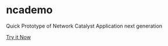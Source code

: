# ncademo

Quick Prototype of Network Catalyst Application next generation

[Try it Now](http://jtree.treenotation.org/designer/#grammar%0A%20ncaNode%0A%20%20description%20Demo%20Tree%20Language%20for%20Network%20Catalyst%20Application.%0A%20%20root%0A%20%20inScope%20abstractQuestionNode%20abstractIntQuestionNode%20abstractEnumQuestionNode%0A%20keywordCell%0A%20stringCell%0A%20%20highlightScope%20string%0A%20intCell%0A%20startupStageEnumCell%0A%20%20enum%20Concept%20Prototype%20UserTesting%20LessThan%241MRevenue%20Over%241MRevenue%0A%20%20highlightScope%20storage.type.enum%0A%20sectorCell%0A%20%20enum%20Advertising%20AI%26machinelearning%20AR%26VR%20Autonomousvehicles%2Cdrones%26robotics%20Biotech%20Blockchain%2Cbitcoin%2Ccryptocurrency%2Cethereum%20Consumergoods%20ConsumerservicesIncludessocial%2Cdigitalmedia%20Developertools%20eCommerce%2Cshopping%2Cretail%20Education%20Energy%2Ccleantech%20Enterpriseservicesandsoftware%20Gaming%26entertainment%20Finance%2Clending%2Cinvestments%2Cinsurance%2Cpayments%20Food%2Cbeverage%26agriculture%20Healthcare%2Cmedicine%2Cmeddevices%2Cpharma%20Industrialgoods%26manufacturing%20Realestate%20Security%20Space%20Transportation%2Ctravel%20Other%0A%20%20highlightScope%20constant.numeric.integer%0A%20abstractQuestionNode%0A%20%20abstract%0A%20%20cells%20keywordCell%0A%20%20catchAllCellType%20stringCell%0A%20abstractIntQuestionNode%0A%20%20abstract%0A%20%20cells%20keywordCell%20intCell%0A%20abstractEnumQuestionNode%0A%20%20abstract%0A%20companyNameNode%0A%20%20description%20Company%20name%0A%20%20required%0A%20%20extends%20abstractQuestionNode%0A%20descriptionNode%0A%20%20description%20What's%20the%201-line%20descriptor%20for%20your%20startup%3F%0A%20%20extends%20abstractQuestionNode%0A%20needOrOpportunityNode%0A%20%20description%20What%20need%20or%20opportunity%20do%20you%20address%3F%0A%20%20extends%20abstractQuestionNode%0A%20uniqueAdvantageNode%0A%20%20description%20What%E2%80%99s%20your%20unique%20insight%2C%20approach%20or%20advantage%3F%0A%20%20extends%20abstractQuestionNode%0A%20totalAddressableMarketNode%0A%20%20description%20How%20big%20is%20the%20market%3F%20Walk%20us%20through%20how%20this%20becomes%20a%20%24100M%20revenue%20business.%0A%20%20extends%20abstractQuestionNode%0A%20whyThisNode%0A%20%20description%20Why%20did%20you%20decide%20to%20pursue%20this%3F%20What%2C%20if%20any%2C%20relevant%20background%20do%20you%20and%2For%20your%20team%20have%3F%0A%20%20extends%20abstractQuestionNode%0A%20howWillYouAttractUsersNode%0A%20%20description%20How%20will%20you%20attract%20users%3F%0A%20%20extends%20abstractQuestionNode%0A%20howWillWeEarnMoneyNode%0A%20%20description%20How%20do%20you...or%20will%20you...earn%20money%3F%0A%20%20extends%20abstractQuestionNode%0A%20competitorsNode%0A%20%20description%20What%20competitors%20or%20alternatives%20matter%3F%20How%20are%20you%20different%20%26%20better%3F%0A%20%20extends%20abstractQuestionNode%0A%20whatKeepsYouUpAtNightNode%0A%20%20description%20Who%20or%20what%20worries%20you%3F%20What%20keeps%20you%20up%20at%20night%3F%0A%20%20extends%20abstractQuestionNode%0A%20startupStageNode%0A%20%20description%20Which%20best%20describes%20your%20stage%20as%20a%20startup%3F%0A%20%20required%0A%20%20extends%20abstractEnumQuestionNode%0A%20%20cells%20keywordCell%20startupStageEnumCell%0A%20tractionNode%0A%20%20description%20In%20a%20nutshell%2C%20summarize%20your%20traction%20to-date.%0A%20%20extends%20abstractQuestionNode%0A%20topPrioritiesNode%0A%20%20description%20What%20goals%20or%20milestones%20are%20your%20top%20priorities%3F%0A%20%20extends%20abstractQuestionNode%0A%20monthlyBurnNode%0A%20%20description%20What%20is%20your%20monthly%20cash%20burn%3F%0A%20%20extends%20abstractIntQuestionNode%0A%20runwayMonthsNode%0A%20%20description%20How%20many%20months%20of%20runway%20do%20you%20have%3F%0A%20%20extends%20abstractIntQuestionNode%0A%20fundraisingProcessNode%0A%20%20description%20If%20you%20plan%20to%20raise%20money%2C%20what%20will%20your%20fundraising%20process%20look%20like%3F%0A%20%20extends%20abstractQuestionNode%0A%20pitchDeckNode%0A%20%20description%20Upload%20your%20pitch%20deck%2C%20if%20you'd%20like.%0A%20%20extends%20abstractQuestionNode%0A%20sectorNode%0A%20%20description%20Which%20sector%20best%20fits%20your%20startup%3F%20Pick%20just%201.%20Know%20this%20can%20be%20tricky!%0A%20%20extends%20abstractQuestionNode%0A%20%20cells%20keywordCell%20sectorCell%0A%20emailAddressNode%0A%20%20description%20What's%20your%20email%20address%3F%0A%20%20extends%20abstractQuestionNode%0Asample%0A%20companyName%20Google%20Inc.%0A%20description%20Organize%20the%20world's%20information%20and%20slap%20a%20bunch%20of%20ads%20on%20it.%0A%20needOrOpportunity%20Web%20has%20great%20information%20but%20hard%20to%20find%20it.%0A%20uniqueAdvantage%20Larry's%20brother%20sold%20a%20web%20startup%20for%20a%20ton%20of%20money.%20We%20are%20Standford%20PhD%20students.%0A%20totalAddressableMarket%20People%20search%20for%20information%20like%20%22cars%20to%20buy%22.%20We%20show%20ads%20on%20the%20right%20in%20a%20different%20color.%20When%20someone%20clicks%20an%20ad%20we%20get%20paid.%20Slowly%20over%20time%2C%20when%20we%20want%20to%20make%20more%20money%2C%20as%20millions%20of%20more%20people%20start%20to%20use%20it%2C%20we%20shift%20the%20ads%20to%20the%20top%20front%2C%20and%20make%20it%20so%20people%20are%20always%20unknowingly%20clicking%20ads.%0A%20whyThis%20Larry%20came%20up%20with%20a%20better%20algorithm%20to%20rank%20search%20results.%20But%20when%20you%20think%20about%20it%2C%20we%20will%20see%20exactly%20what%20the%20world%20wants.%20It's%20a%20fun%20idea%20that%20we%20can%20work%20on%20for%20decades.%0A%20howWillYouAttractUsers%20Reporters%20will%20like%20it%20so%20much%20for%20their%20research%20they%20will%20start%20mentioning%20it%20and%20word%20of%20mouth%20will%20be%20great.%0A%20howWillWeEarnMoney%20Businesses%20can%20bid%20on%20keyword%20searches.%0A%20competitors%20Yahoo%20and%20AltaVista%20are%20good.%20But%20they%20underestimate%20how%20important%20search%20is%20and%20we%20are%20focused%20on%20speed%2C%20simplicity%2C%20and%20search.%0A%20whatKeepsYouUpAtNight%20That%20someone%20else%20will%20realize%20the%20potential%20of%20this%20idea%20and%20Bing!%20a%20lightbulb%20will%20go%20off.%0A%20startupStage%20LessThan%241MRevenue%0A%20traction%20100k%20users.%2010%25%20wow%20growth.%0A%20topPriorities%20Recruiting.%20And%20get%20the%20AOL%20deal.%0A%20monthlyBurn%2020000%0A%20runwayMonths%2024%0A%20fundraisingProcess%20Will%20get%20the%20top%202%20VCs%20to%20bid%20against%20each%20other.%0A%20pitchDeck%20uploaded.foobar.pdf%0A%20sector%20AI%26machinelearning%0A%20emailAddress%20larry%40google.com)
